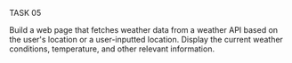 TASK 05

Build a web page that fetches weather data from a weather API based on the user's location or a user-inputted location.
Display the current weather conditions, temperature, and other relevant information.

